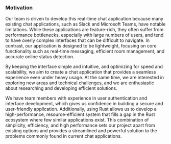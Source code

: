 ### Motivation

Our team is driven to develop this real-time chat application because many existing chat applications, such as Slack and Microsoft Teams, have notable limitations. While these applications are feature-rich, they often suffer from performance bottlenecks, especially with large numbers of users, and tend to have overly complex interfaces that can be difficult to navigate. In contrast, our application is designed to be lightweight, focusing on core functionality such as real-time messaging, efficient room management, and accurate online status detection.

By keeping the interface simple and intuitive, and optimizing for speed and scalability, we aim to create a chat application that provides a seamless experience even under heavy usage. At the same time, we are interested in exploring new areas and technical challenges, and we are enthusiastic about researching and developing efficient solutions.

We have team members with experience in user authentication and interface development, which gives us confidence in building a secure and user-friendly application. Additionally, using Rust allows us to develop a high-performance, resource-efficient system that fills a gap in the Rust ecosystem where few similar applications exist. This combination of simplicity, efficiency, and high performance sets our project apart from existing options and provides a streamlined and powerful solution to the problems commonly found in current chat applications.